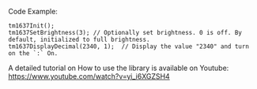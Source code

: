 Code Example:

    tm1637Init();
    tm1637SetBrightness(3); // Optionally set brightness. 0 is off. By default, initialized to full brightness.
    tm1637DisplayDecimal(2340, 1);  // Display the value "2340" and turn on the `:` On. 
A detailed tutorial on How to use the library is available on Youtube: https://www.youtube.com/watch?v=yi_i6XGZSH4
    
